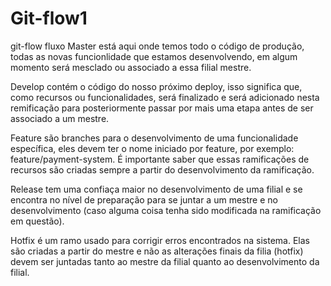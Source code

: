 # Git-flow1
git-flow fluxo
Master está aqui onde temos todo o código de produção, todas as novas funcionlidade que estamos desenvolvendo, em algum momento será mesclado ou associado a essa filial mestre.

Develop contém o código do nosso próximo deploy, isso significa que, como recursos ou funcionalidades, será finalizado e será adicionado nesta remificação para posteriormente passar por mais uma etapa antes de ser associado a um mestre.

Feature são branches para o desenvolvimento de uma funcionalidade específica, eles devem ter o nome iniciado por feature, por exemplo: feature/payment-system. É importante saber que essas ramificações de recursos são criadas sempre a partir do desenvolvimento da ramificação.

Release tem uma confiaça maior no desenvolvimento de uma filial e se encontra no nível de preparação para se juntar a um mestre e no desenvolvimento (caso alguma coisa tenha sido modificada na ramificação em questão).

Hotfix é um ramo usado para corrigir erros encontrados na sistema. Elas são  criadas a partir do mestre e não as alterações finais da filia (hotfix) devem ser juntadas tanto ao mestre da filial quanto ao desenvolvimento da filial.
